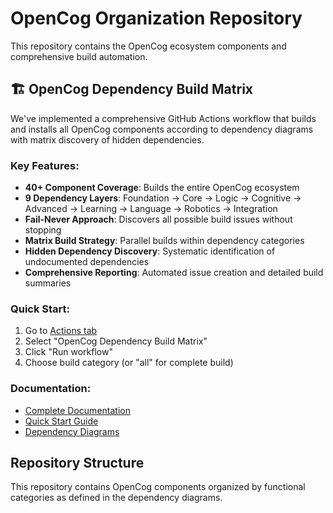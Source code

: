 # OpenCog Organization Repository

This repository contains the OpenCog ecosystem components and comprehensive build automation.

## 🏗️ OpenCog Dependency Build Matrix

We've implemented a comprehensive GitHub Actions workflow that builds and installs all OpenCog components according to dependency diagrams with matrix discovery of hidden dependencies.

### Key Features:
- **40+ Component Coverage**: Builds the entire OpenCog ecosystem
- **9 Dependency Layers**: Foundation → Core → Logic → Cognitive → Advanced → Learning → Language → Robotics → Integration  
- **Fail-Never Approach**: Discovers all possible build issues without stopping
- **Matrix Build Strategy**: Parallel builds within dependency categories
- **Hidden Dependency Discovery**: Systematic identification of undocumented dependencies
- **Comprehensive Reporting**: Automated issue creation and detailed build summaries

### Quick Start:
1. Go to [Actions tab](../../actions)
2. Select "OpenCog Dependency Build Matrix"
3. Click "Run workflow"
4. Choose build category (or "all" for complete build)

### Documentation:
- [Complete Documentation](docs/OPENCOG_DEPENDENCY_BUILD.md)
- [Quick Start Guide](docs/QUICK_START_GUIDE.md)
- [Dependency Diagrams](MERMAID_DIAGRAMS.md)

## Repository Structure

This repository contains OpenCog components organized by functional categories as defined in the dependency diagrams.
